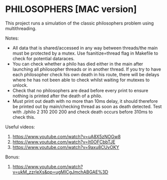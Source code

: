 # PHILOSOPHERS [MAC version]
This project runs a simulation of the classic philosophers problem using multithreading.

Notes:
- All data that is shared/accessed in any way between threads/the main must be protected by a mutex. 
Use fsanitize=thread flag in Makefile to check for potential dataraces.
- You can check whether a philo has died either in the main after launching all philosopher threads or in another thread. 
If you try to have each philosopher check his own death in his route, there will be delays where he has not been able to check whilst waiting for mutexes to unlock.
- Check that no philosophers are dead before every print to ensure nothing is printed after the death of a philo.
- Must print out death with no more than 10ms delay, it should therefore be printed out by main/checking thread as soon as death detected. Test with ./philo 2 310 200 200 and check death occurs before 310ms to check this.

Useful videos:
1) https://www.youtube.com/watch?v=uA8X5zNOGw8
2) https://www.youtube.com/watch?v=It0OFCbbTJE
3) https://www.youtube.com/watch?v=9axu8CUvOKY

Bonus:
1) https://www.youtube.com/watch?v=ukM_zzrIeXs&pp=ugMICgJmchABGAE%3D
